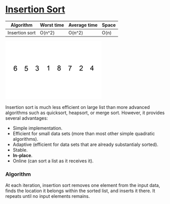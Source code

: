 # [Insertion Sort](https://en.wikipedia.org/wiki/Insertion_sort)

| Algorithm      | Worst time | Average time | Space |
|--------------- |------------|--------------|-------|
| Insertion sort | O(n^2)	  | O(n^2)		 | O(n)  |

![insertion sort](./insertion.gif)

Insertion sort is much less efficient on large list than more advanced algorithms such as quicksort, heapsort, or merge sort. However, it provides several advantages:

* Simple implementation.
* Efficient for small data sets (more than most other simple quadratic algorithms).
* Adaptive (efficient for data sets that are already substantialy sorted).
* Stable.
* __In-place__.
* Online (can sort a list as it receives it).

### Algorithm

At each iteration, insertion sort removes one element from the input data, finds the location it belongs within the sorted list, and inserts it there. It repeats until no input elements remains.
